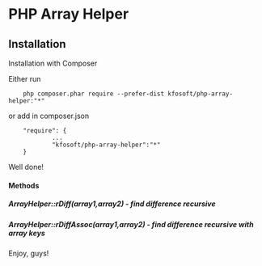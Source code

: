 # PHP Array Helper
## Installation

Installation with Composer

Either run
~~~
    php composer.phar require --prefer-dist kfosoft/php-array-helper:"*"
~~~
or add in composer.json
~~~
    "require": {
            ...
            "kfosoft/php-array-helper":"*"
    }
~~~

Well done!

#### Methods
##### ArrayHelper::rDiff($array1,$array2) - find difference recursive
##### ArrayHelper::rDiffAssoc($array1,$array2) - find difference recursive with array keys


Enjoy, guys!
